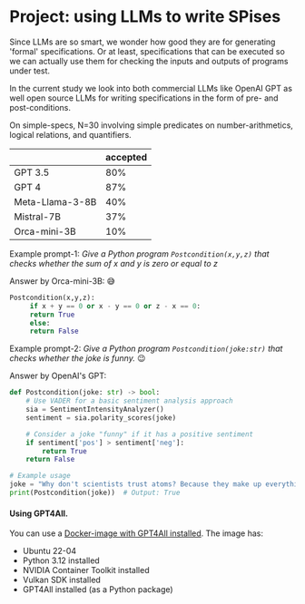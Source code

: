 # Project: using LLMs to write SPises

Since LLMs are so smart, we wonder how good they are for generating 'formal' specifications. Or at least, specifications that can be executed so we can actually use them for checking the inputs and outputs of programs under test.

In the current study we look into both commercial LLMs like OpenAI GPT as well open source LLMs for writing specifications in the form of pre- and post-conditions.

On simple-specs, N=30 involving simple predicates on number-arithmetics, logical relations, and quantifiers.

  |  | accepted |
  |--|----------|
  | GPT 3.5         | 80%  |
  | GPT 4           | 87%  |
  | Meta-Llama-3-8B | 40%  |
  | Mistral-7B      | 37%  |
  | Orca-mini-3B    | 10%  |


Example prompt-1: _Give a Python program `Postcondition(x,y,z)` that checks whether the sum of x and y is zero or equal to z_

Answer by Orca-mini-3B: 😅

```python
Postcondition(x,y,z):
     if x + y == 0 or x - y == 0 or z - x == 0:
     return True
     else:
     return False
```

Example prompt-2: _Give a Python program `Postcondition(joke:str)` that checks whether the joke is funny._ 😉

Answer by OpenAI's GPT:

```python
def Postcondition(joke: str) -> bool:
    # Use VADER for a basic sentiment analysis approach
    sia = SentimentIntensityAnalyzer()
    sentiment = sia.polarity_scores(joke)

    # Consider a joke "funny" if it has a positive sentiment
    if sentiment['pos'] > sentiment['neg']:
        return True
    return False

# Example usage
joke = "Why don't scientists trust atoms? Because they make up everything!"
print(Postcondition(joke))  # Output: True
```

#### Using GPT4All.

You can use a [Docker-image with GPT4All installed](https://hub.docker.com/r/morgaine/llm4spi). The image has:

* Ubuntu 22-04
* Python 3.12 installed
* NVIDIA Container Toolkit installed
* Vulkan SDK installed
* GPT4All installed (as a Python package)
